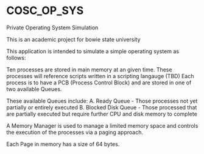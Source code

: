 # COSC_OP_SYS
Private Operating System Simulation

This is an academic project for bowie state university

This application is intended to simulate a simple operating system as follows:

Ten processes are stored in main memory at an given time. 
These processes will reference scripts written in a scripting langauge (TBD)
Each process is to have a PCB (Process Control Block) and are stored in one of two available Queues.

These available Queues include:
A. Ready Queue - Those processes not yet partially or entirely executed
B. Blocked Disk Queue - Those processed that are partially executed but require further CPU and disk memory to complete

A Memory Manager is used to manage a limited memory space and controls the execution of the processes via a paging approach.

Each Page in memory has a size of 64 bytes.


